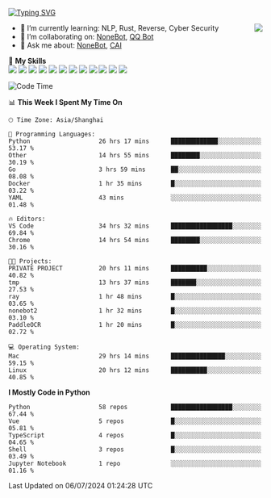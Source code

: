 [![Typing SVG](https://readme-typing-svg.herokuapp.com?size=25&duration=2500&color=8C43EA&vCenter=true&width=200&height=40&lines=Hi+there+%F0%9F%91%8B%F0%9F%8F%BB;I'm+yanyongyu)](https://git.io/typing-svg)

<a href="#">
  <img align="right" src="https://github-readme-stats.vercel.app/api?username=yanyongyu&count_private=true&show_icons=true&bg_color=15,f2f7fd,E0EAFC" />
</a>

- 🌱 I’m currently learning: NLP, Rust, Reverse, Cyber Security
- 👯 I’m collaborating on: [NoneBot](https://github.com/nonebot), [QQ Bot](https://github.com/Mrs4s/go-cqhttp)
- 💬 Ask me about: [NoneBot](https://github.com/nonebot), [CAI](https://github.com/cscs181/CAI)

🌟 **My Skills**  
![](https://img.shields.io/badge/-Python-3e74a2?style=flat-square&logo=Python&logoColor=fff)
![](https://img.shields.io/badge/-TypeScript-3178C6?style=flat-square&logo=TypeScript&logoColor=fff)
![](https://img.shields.io/badge/-Vue-4fc08d?style=flat-square&logo=Vue.js&logoColor=fff)
![](https://img.shields.io/badge/-React-2d98ce?style=flat-square&logo=React&logoColor=fff)
![](https://img.shields.io/badge/-FastAPI-009688?style=flat-square&logo=FastAPI&logoColor=fff)
![](https://img.shields.io/badge/-Linux-000000?style=flat-square&logo=Linux&logoColor=fff)
![](https://img.shields.io/badge/-Docker-2496ED?style=flat-square&logo=Docker&logoColor=fff)
![](https://img.shields.io/badge/-Kubernetes-326CE5?style=flat-square&logo=Kubernetes&logoColor=fff)
![](https://img.shields.io/badge/-GitHub%20Actions-2088FF?style=flat-square&logo=GitHubActions&logoColor=fff)
![](https://img.shields.io/badge/-PostgreSQL-4169E1?style=flat-square&logo=PostgreSQL&logoColor=fff)
![](https://img.shields.io/badge/-Redis-DC382D?style=flat-square&logo=Redis&logoColor=fff)
![](https://img.shields.io/badge/-MongoDB-47A248?style=flat-square&logo=MongoDB&logoColor=fff)

<!--START_SECTION:waka-->
![Code Time](http://img.shields.io/badge/Code%20Time-6%2C322%20hrs%2053%20mins-blue)

📊 **This Week I Spent My Time On** 

```text
🕑︎ Time Zone: Asia/Shanghai

💬 Programming Languages: 
Python                   26 hrs 17 mins      █████████████░░░░░░░░░░░░   53.17 % 
Other                    14 hrs 55 mins      ████████░░░░░░░░░░░░░░░░░   30.19 % 
Go                       3 hrs 59 mins       ██░░░░░░░░░░░░░░░░░░░░░░░   08.08 % 
Docker                   1 hr 35 mins        █░░░░░░░░░░░░░░░░░░░░░░░░   03.22 % 
YAML                     43 mins             ░░░░░░░░░░░░░░░░░░░░░░░░░   01.48 % 

🔥 Editors: 
VS Code                  34 hrs 32 mins      █████████████████░░░░░░░░   69.84 % 
Chrome                   14 hrs 54 mins      ████████░░░░░░░░░░░░░░░░░   30.16 % 

🐱‍💻 Projects: 
PRIVATE PROJECT          20 hrs 11 mins      ██████████░░░░░░░░░░░░░░░   40.82 % 
tmp                      13 hrs 37 mins      ███████░░░░░░░░░░░░░░░░░░   27.53 % 
ray                      1 hr 48 mins        █░░░░░░░░░░░░░░░░░░░░░░░░   03.65 % 
nonebot2                 1 hr 32 mins        █░░░░░░░░░░░░░░░░░░░░░░░░   03.10 % 
PaddleOCR                1 hr 20 mins        █░░░░░░░░░░░░░░░░░░░░░░░░   02.72 % 

💻 Operating System: 
Mac                      29 hrs 14 mins      ███████████████░░░░░░░░░░   59.15 % 
Linux                    20 hrs 12 mins      ██████████░░░░░░░░░░░░░░░   40.85 % 
```

**I Mostly Code in Python** 

```text
Python                   58 repos            █████████████████░░░░░░░░   67.44 % 
Vue                      5 repos             █░░░░░░░░░░░░░░░░░░░░░░░░   05.81 % 
TypeScript               4 repos             █░░░░░░░░░░░░░░░░░░░░░░░░   04.65 % 
Shell                    3 repos             █░░░░░░░░░░░░░░░░░░░░░░░░   03.49 % 
Jupyter Notebook         1 repo              ░░░░░░░░░░░░░░░░░░░░░░░░░   01.16 % 
```




 Last Updated on 06/07/2024 01:24:28 UTC
<!--END_SECTION:waka-->
